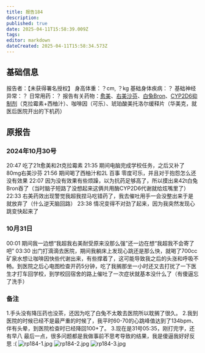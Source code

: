 ```yaml
---
title: 报告184
description: 
published: true
date: 2025-04-11T15:58:39.009Z
tags: 
editor: markdown
dateCreated: 2025-04-11T15:58:34.573Z
---
```


## 基础信息
报告者：【未获得署名授权】
身高体重：？cm, ？kg
基础身体疾病：？
基础神经异常：？
日常用药：？
报告有关药物：[愈美](/drug/复方系列#愈美)、[右美沙芬](/drug/DXM)、[白兔Bron](/drug/白兔Bron)、[CYP2D6抑制剂](/t/cyp2d6抑制剂)（克拉霉素+西柚汁）、咖啡因（可乐）、琥珀酸美托洛尔缓释片（华美克，就医后医院开出的下机药）

## 原报告
### 2024年10月30号
20:47 吃了21t愈美和2t克拉霉素
21:35 期间电脑完成学校任务，之后又补了80mg右美沙芬
21:56 期间喝了西柚汁和2L 百事 零度可乐，并且对于抱怨怎么还没有效果
22:07 因为没有效果有些烦躁，以为抗药足够高了，所以摸出来42t白兔Bron吞了（当时脑子短路了没想起来这俩共用酶CYP2D6代谢就给炫嘴里了）
22:33 右美药效出现警觉我超我捏马吃错药了，我去催吐用手一会没整出来于是就放弃了（什么逆天脑回路）
23:38 情况变得不对劲了起来，因为我突然发现心跳变快起来了
### 10月31日
00:01 期间我一边想“我超我右美耐受原来没那么强”还一边在想“我超我不会寄了吧”
03:30 出门打滴滴去医院，期间我躺床上发现心跳还是那么快，就喝了700cc矿泉水想让咖啡因快些代谢出来，有些撑着了，这可能导致我之后的头涨和呼吸不畅。到医院之后心电图检查开药5分钟，吃了我搁那坐一小时还又去打扰了一下医生才打车回学校，到学校回宿舍的路上催吐了一次症状就基本没什么了（有傻逼忘了洗手）
### 备注
1.手头没有降压药也没茶，还因为吃了白兔不太敢去医院所以耽搁了很久。
2.我到医院的时候已经不是最严重的时候了，我平时60-70的心跳峰值达到了134bpm、伴有头晕，到医院检查时已经降回100+了。
3.现在是31号05:35，刚打完字，还有早八
最后一点，很多问题都是我做事前不思考导致的结果，我是傻逼我好好反思 :(
![rp184-1.jpg](/imgs/rp184-1.jpg)
![rp184-2.jpg](/imgs/rp184-2.jpg)
![rp184-3.jpg](/imgs/rp184-3.jpg)